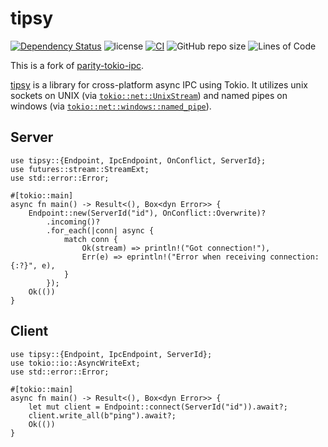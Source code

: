 # tipsy

[![Dependency Status](https://deps.rs/repo/github/aschey/tipsy/status.svg?style=flat-square)](https://deps.rs/repo/github/aschey/tipsy)
![license](https://img.shields.io/badge/License-MIT%20or%20Apache%202-green.svg)
[![CI](https://github.com/aschey/tipsy/actions/workflows/ci.yml/badge.svg)](https://github.com/aschey/tipsy/actions/workflows/ci.yml)
![GitHub repo size](https://img.shields.io/github/repo-size/aschey/tipsy)
![Lines of Code](https://aschey.tech/tokei/github/aschey/tipsy)

This is a fork of [parity-tokio-ipc](https://github.com/paritytech/parity-tokio-ipc).

[tipsy](https://github.com/aschey/tipsy) is a library for cross-platform async IPC using Tokio.
It utilizes unix sockets on UNIX (via [`tokio::net::UnixStream`](https://docs.rs/tokio/latest/tokio/net/struct.UnixStream.html))
and named pipes on windows (via [`tokio::net::windows::named_pipe`](https://docs.rs/tokio/latest/tokio/net/windows/named_pipe/index.html)).

## Server

```rust,no_run
use tipsy::{Endpoint, IpcEndpoint, OnConflict, ServerId};
use futures::stream::StreamExt;
use std::error::Error;

#[tokio::main]
async fn main() -> Result<(), Box<dyn Error>> {
    Endpoint::new(ServerId("id"), OnConflict::Overwrite)?
        .incoming()?
        .for_each(|conn| async {
            match conn {
                Ok(stream) => println!("Got connection!"),
                Err(e) => eprintln!("Error when receiving connection: {:?}", e),
            }
        });
    Ok(())
}
```

## Client

```rust,no_run
use tipsy::{Endpoint, IpcEndpoint, ServerId};
use tokio::io::AsyncWriteExt;
use std::error::Error;

#[tokio::main]
async fn main() -> Result<(), Box<dyn Error>> {
    let mut client = Endpoint::connect(ServerId("id")).await?;
    client.write_all(b"ping").await?;
    Ok(())
}
